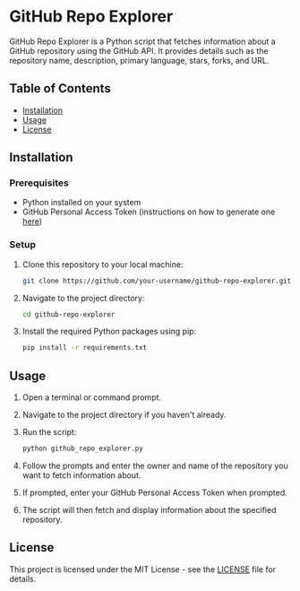 # GitHub Repo Explorer

GitHub Repo Explorer is a Python script that fetches information about a GitHub repository using the GitHub API. It provides details such as the repository name, description, primary language, stars, forks, and URL.

## Table of Contents

- [Installation](#installation)
- [Usage](#usage)
- [License](#license)

## Installation

### Prerequisites

- Python installed on your system
- GitHub Personal Access Token (instructions on how to generate one [here](https://docs.github.com/en/github/authenticating-to-github/keeping-your-account-and-data-secure/creating-a-personal-access-token))

### Setup

1. Clone this repository to your local machine:

   ```bash
   git clone https://github.com/your-username/github-repo-explorer.git
   ```

2. Navigate to the project directory:

   ```bash
   cd github-repo-explorer
   ```

3. Install the required Python packages using pip:

   ```bash
   pip install -r requirements.txt
   ```

## Usage

1. Open a terminal or command prompt.
2. Navigate to the project directory if you haven't already.
3. Run the script:

   ```bash
   python github_repo_explorer.py
   ```

4. Follow the prompts and enter the owner and name of the repository you want to fetch information about.
5. If prompted, enter your GitHub Personal Access Token when prompted.
6. The script will then fetch and display information about the specified repository.

## License

This project is licensed under the MIT License - see the [LICENSE](LICENSE) file for details.
